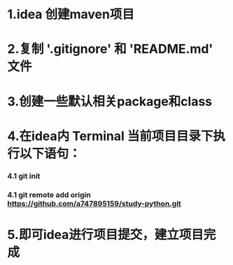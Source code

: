 
# 1.idea 创建maven项目
# 2.复制 '.gitignore' 和 'README.md' 文件
# 3.创建一些默认相关package和class

# 4.在idea内 Terminal 当前项目目录下执行以下语句：
### 4.1 git init
### 4.1 git remote add origin https://github.com/a747895159/study-python.git

# 5.即可idea进行项目提交，建立项目完成
